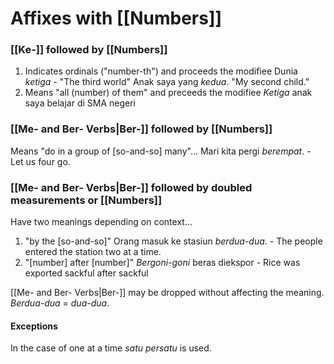 # Affixes with [[Numbers]]
### [[Ke-]] followed by [[Numbers]]
1. Indicates ordinals ("number-th") and proceeds the modifiee
   Dunia *ketiga* - "The third world"
   Anak saya yang *kedua*. "My second child."
2. Means "all (number) of them" and preceeds the modifiee
   *Ketiga* anak saya belajar di SMA negeri
   
### [[Me- and Ber- Verbs|Ber-]] followed by [[Numbers]]
Means "do in a group of [so-and-so] many"...
Mari kita pergi *berempat*. - Let us four go.

### [[Me- and Ber- Verbs|Ber-]] followed by doubled measurements or [[Numbers]]
Have two meanings depending on context...
1. "by the [so-and-so]"
   Orang masuk ke stasiun *berdua-dua*. - The people entered the station two at a time.
2. "[number] after [number]"
   *Bergoni-goni* beras diekspor - Rice was exported sackful after sackful

 [[Me- and Ber- Verbs|Ber-]] may be dropped without affecting the meaning. *Berdua-dua* = *dua-dua*.

#### Exceptions
In the case of one at a time *satu persatu* is used.